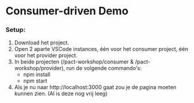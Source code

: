 # Consumer-driven Demo
### Setup:

1. Download het project.
4. Open 2 aparte VSCode instances, één voor het consumer project, één voor het provider project. 
5. In beide projecten (/pact-workshop/consumer & /pact-workshop/provider), run de volgende commando's: 
    - npm install
    - npm start
6. Als je nu naar http://localhost:3000 gaat zou je de pagina moeten kunnen zien. (Al is deze nog vrij leeg)
